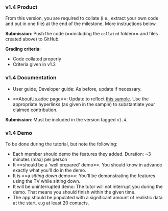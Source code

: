 ### v1.4 Product

<tip-box type="important">

From this version, you are required to collate (i.e., extract your own code and put in one file) at the end of the milestone. More instructions below.

</tip-box>

<panel header="**How to collate code for grading**">
  <include src="collate.md" />
</panel><p/>

**Submission**: Push the code (==including the `collated` folder== and files created above) to GitHub.

**Grading criteria**:
* Code collated properly
* Criteria given in v1.3 

### v1.4 Documentation

* User guide, Developer guide: As before, update if necessary.
  
* ==AboutUs.adoc page==: Update to reflect [this sample](https://github.com/nus-cs2103/website/blob/master/schedule/AboutUs.md). Use the appropriate hyperlinks (as given in the sample) to substantiate your claimed contribution.  

**Submission**: Must be included in the version tagged `v1.4`.


### v1.4 Demo

To be done during the tutorial, but note the following:

* Each member should demo the features they added. Duration: ~3 minutes (max) per person
* It ==should be a 'well prepared' demo==. You should know in advance exactly what you'll do in the demo.
* It is ==a _sitting down_ demo==: You'll be demonstrating the features using the TV while sitting down.
* It will be uninterrupted demo: The tutor will not interrupt you during the demo. That means you should finish within the given time.
* The app should be populated with a significant amount of realistic data at the start. e.g at least 20 contacts.

